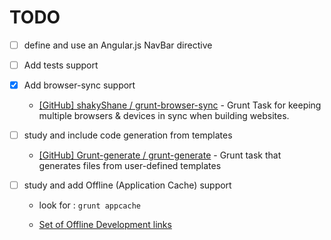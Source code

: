 # TODO

- [ ] define and use an Angular.js NavBar directive

- [ ] Add tests support

- [x] Add browser-sync support

  * [[GitHub] shakyShane / grunt-browser-sync](https://github.com/shakyShane/grunt-browser-sync) - Grunt Task for keeping multiple browsers & devices in sync when building websites.

- [ ] study and include code generation from templates 

  * [[GitHub] Grunt-generate / grunt-generate](https://github.com/grunt-generate/grunt-generate) - Grunt task that generates files from user-defined templates

- [ ] study and add Offline (Application Cache) support

  * look for : `grunt appcache`

  * [Set of Offline Development links](https://github.com/soudev/knowledge.mine/blob/master/stuff/frontend.html5.md#offline)
